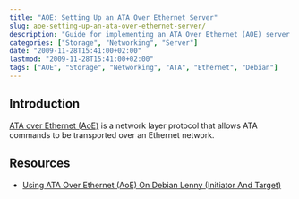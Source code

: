 ```yaml
---
title: "AOE: Setting Up an ATA Over Ethernet Server"
slug: aoe-setting-up-an-ata-over-ethernet-server/
description: "Guide for implementing an ATA Over Ethernet (AOE) server to transport ATA commands over an Ethernet network."
categories: ["Storage", "Networking", "Server"]
date: "2009-11-28T15:41:00+02:00"
lastmod: "2009-11-28T15:41:00+02:00"
tags: ["AOE", "Storage", "Networking", "ATA", "Ethernet", "Debian"]
---
```


## Introduction

[ATA over Ethernet (AoE)](https://en.wikipedia.org/wiki/ATA_over_Ethernet) is a network layer protocol that allows ATA commands to be transported over an Ethernet network.

## Resources
- [Using ATA Over Ethernet (AoE) On Debian Lenny (Initiator And Target)](../../static/pdf/using_ata_over_ethernet_aoe.pdf)
